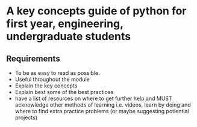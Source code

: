 # A key concepts guide of python for first year, engineering, undergraduate students

## Requirements

- To be as easy to read as possible.
- Useful throughout the module
- Explain the key concepts
- Explain best some of the best practices
- have a list of resources on where to get further help and MUST acknowledge other methods of learning i.e. videos, learn by doing and where to find extra practice problems (or maybe suggesting potiential projects)
